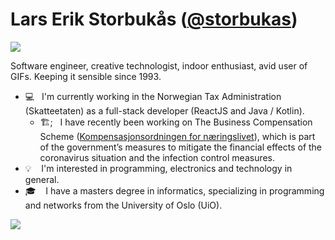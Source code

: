 # Lars Erik Storbukås ([@storbukas](https://github.com/storbukas))

<a href="https://larserik.storbukas.no">
  <img src="http://git.storbukas.no/personlig-kjennemerke.svg">
</a>

Software engineer, creative technologist, indoor enthusiast, avid user of GIFs. Keeping it sensible since 1993.

- 💻 &nbsp;&nbsp;I'm currently working in the Norwegian Tax Administration (Skatteetaten) as a full-stack developer (ReactJS and Java / Kotlin).
  - 🏗;&nbsp;&nbsp; I have recently been working on The Business Compensation Scheme ([Kompensasjonsordningen for næringslivet](https://www.kompensasjonsordning.no/)), which is part of the government’s measures to mitigate the financial effects of the coronavirus situation and the infection control measures.
- 💡 &nbsp;&nbsp; I'm interested in programming, electronics and technology in general.
- 🎓 &nbsp;&nbsp; I have a masters degree in informatics, specializing in programming and networks from the University of Oslo (UiO).

![](https://thumbs.gfycat.com/GraveUnrulyFluke-small.gif)

